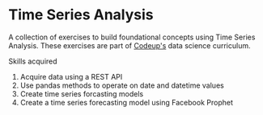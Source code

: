 # Time Series Analysis

A collection of exercises to build foundational concepts using Time Series Analysis. These exercises are part of [Codeup's](https://codeup.com/) data science curriculum.

Skills acquired
1. Acquire data using a REST API
2. Use pandas methods to operate on date and datetime values
3. Create time series forcasting models
4. Create a time series forecasting model using Facebook Prophet
